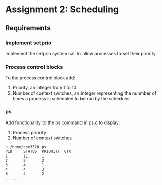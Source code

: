 # Assignment 2: Scheduling

## Requirements

### Implement setprio
Implement the setprio system call to allow processes to set their priority.  

### Process control blocks
To the process control block add:
1. Priority, an integer from 1 to 10
2. Number of context switches, an integer representing the nunmber of times a process is scheduled to be run by the scheduler

### ps 
Add functionality to the ps command in ps.c to display:
1. Process priority
2. Number of context switches

```shell
➜ /home/cse3320 ps
PID     STATUS  PRIORITY  CTX
1       11      1
2       5       2
3       4       1
4       4       3
6       4       2
......
```
